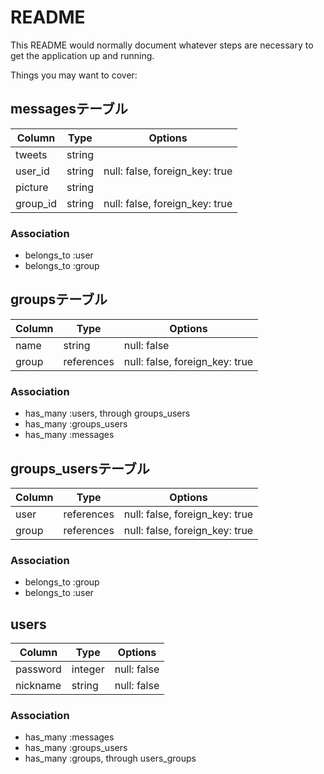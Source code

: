 # README

This README would normally document whatever steps are necessary to get the
application up and running.

Things you may want to cover:

## messagesテーブル
|Column|Type|Options|
|------|----|-------|
|tweets|string||
|user_id|string|null: false, foreign_key: true|
|picture|string||
|group_id|string|null: false, foreign_key: true|
### Association
- belongs_to :user 
- belongs_to :group

## groupsテーブル
|Column|Type|Options|
|------|----|-------|
|name|string|null: false|
|group|references|null: false, foreign_key: true|
### Association
- has_many :users, through groups_users
- has_many :groups_users
- has_many :messages

## groups_usersテーブル
|Column|Type|Options|
|------|----|-------|
|user|references|null: false, foreign_key: true|
|group|references|null: false, foreign_key: true|
### Association
- belongs_to :group
- belongs_to :user

## users
|Column|Type|Options|
|------|----|-------|
|password|integer|null: false|
|nickname|string|null: false|
### Association
- has_many :messages
- has_many :groups_users
- has_many :groups, through users_groups